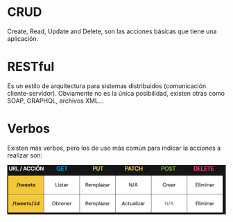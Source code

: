 # CRUD

Create, Read, Update and Delete, son las acciones básicas que tiene una aplicación.

# RESTful

Es un estilo de arquitectura para sistemas distribuidos (comunicación cliente-servidor).
Obviamente no es la única posibilidad, existen otras como SOAP, GRAPHQL, archivos XML...

# Verbos

Existen más verbos, pero los de uso más común para indicar la acciones a realizar son:

![URL/ACCIÓN](verbos.png)
